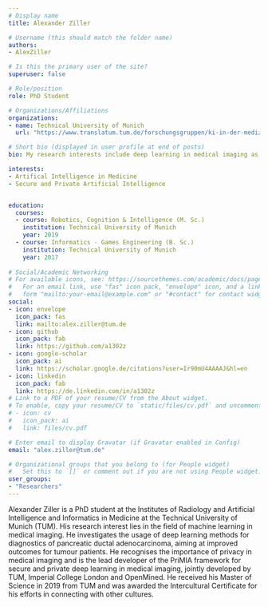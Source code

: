 ```yaml
---
# Display name
title: Alexander Ziller

# Username (this should match the folder name)
authors:
- AlexZiller

# Is this the primary user of the site?
superuser: false

# Role/position
role: PhD Student

# Organizations/Affiliations
organizations:
- name: Technical University of Munich
  url: "https://www.translatum.tum.de/forschungsgruppen/ki-in-der-medizin/"

# Short bio (displayed in user profile at end of posts)
bio: My research interests include deep learning in medical imaging as well as prisecure and private AI.

interests:
- Artifical Intelligence in Medicine
- Secure and Private Artificial Intelligence


education:
  courses:
  - course: Robotics, Cognition & Intelligence (M. Sc.)
    institution: Technical University of Munich
    year: 2019
  - course: Informatics - Games Engineering (B. Sc.)
    institution: Technical University of Munich
    year: 2017
 
# Social/Academic Networking
# For available icons, see: https://sourcethemes.com/academic/docs/page-builder/#icons
#   For an email link, use "fas" icon pack, "envelope" icon, and a link in the
#   form "mailto:your-email@example.com" or "#contact" for contact widget.
social:
- icon: envelope
  icon_pack: fas
  link: mailto:alex.ziller@tum.de
- icon: github
  icon_pack: fab
  link: https://github.com/a1302z
- icon: google-scholar
  icon_pack: ai
  link: https://scholar.google.de/citations?user=Ir90mU4AAAAJ&hl=en
- icon: linkedin
  icon_pack: fab
  link: https://de.linkedin.com/in/a1302z
# Link to a PDF of your resume/CV from the About widget.
# To enable, copy your resume/CV to `static/files/cv.pdf` and uncomment the lines below.
# - icon: cv
#   icon_pack: ai
#   link: files/cv.pdf

# Enter email to display Gravatar (if Gravatar enabled in Config)
email: "alex.ziller@tum.de"

# Organizational groups that you belong to (for People widget)
#   Set this to `[]` or comment out if you are not using People widget.
user_groups:
- "Researchers"
---
```


Alexander Ziller is a PhD student at the Institutes of Radiology and Artificial Intelligence and Informatics in Medicine at the Technical University of Munich (TUM). His research interest lies in the field of machine learning in medical imaging. He investigates the usage of deep learning methods for diagnostics of pancreatic ductal adenocarcinoma, aiming at improved outcomes for tumour patients. He recognises the importance of privacy in medical imaging and is the lead developer of the PriMIA framework for secure and private deep learning in medical imaging, jointly developed by TUM, Imperial College London and OpenMined. He received his Master of Science in 2019 from TUM and was awarded the Intercultural Certificate for his efforts in connecting with other cultures.
